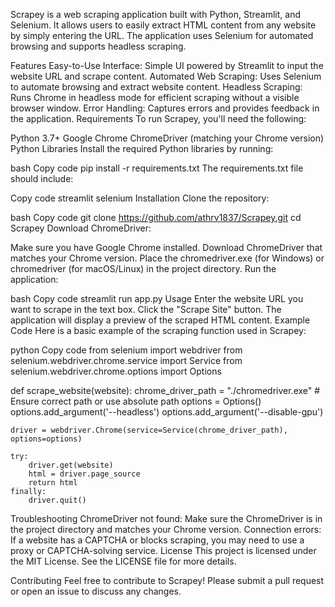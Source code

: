Scrapey is a web scraping application built with Python, Streamlit, and Selenium. It allows users to easily extract HTML content from any website by simply entering the URL. The application uses Selenium for automated browsing and supports headless scraping.

Features
Easy-to-Use Interface: Simple UI powered by Streamlit to input the website URL and scrape content.
Automated Web Scraping: Uses Selenium to automate browsing and extract website content.
Headless Scraping: Runs Chrome in headless mode for efficient scraping without a visible browser window.
Error Handling: Captures errors and provides feedback in the application.
Requirements
To run Scrapey, you'll need the following:

Python 3.7+
Google Chrome
ChromeDriver (matching your Chrome version)
Python Libraries
Install the required Python libraries by running:

bash
Copy code
pip install -r requirements.txt
The requirements.txt file should include:

Copy code
streamlit
selenium
Installation
Clone the repository:

bash
Copy code
git clone https://github.com/athrv1837/Scrapey.git
cd Scrapey
Download ChromeDriver:

Make sure you have Google Chrome installed.
Download ChromeDriver that matches your Chrome version.
Place the chromedriver.exe (for Windows) or chromedriver (for macOS/Linux) in the project directory.
Run the application:

bash
Copy code
streamlit run app.py
Usage
Enter the website URL you want to scrape in the text box.
Click the "Scrape Site" button.
The application will display a preview of the scraped HTML content.
Example Code
Here is a basic example of the scraping function used in Scrapey:

python
Copy code
from selenium import webdriver
from selenium.webdriver.chrome.service import Service
from selenium.webdriver.chrome.options import Options

def scrape_website(website):
    chrome_driver_path = "./chromedriver.exe"  # Ensure correct path or use absolute path
    options = Options()
    options.add_argument('--headless')
    options.add_argument('--disable-gpu')

    driver = webdriver.Chrome(service=Service(chrome_driver_path), options=options)
    
    try:
        driver.get(website)
        html = driver.page_source
        return html
    finally:
        driver.quit()
Troubleshooting
ChromeDriver not found: Make sure the ChromeDriver is in the project directory and matches your Chrome version.
Connection errors: If a website has a CAPTCHA or blocks scraping, you may need to use a proxy or CAPTCHA-solving service.
License
This project is licensed under the MIT License. See the LICENSE file for more details.

Contributing
Feel free to contribute to Scrapey! Please submit a pull request or open an issue to discuss any changes.
